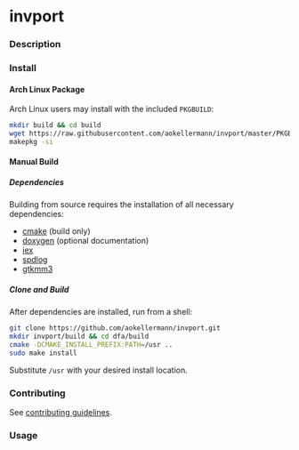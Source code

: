 # invport

### Description

### Install

#### Arch Linux Package
Arch Linux users may install with the included `PKGBUILD`:
```bash
mkdir build && cd build
wget https://raw.githubusercontent.com/aokellermann/invport/master/PKGBUILD
makepkg -si
```

#### Manual Build

##### Dependencies
Building from source requires the installation of all necessary dependencies:
* [cmake](https://github.com/Kitware/CMake) (build only)
* [doxygen](https://github.com/doxygen/doxygen) (optional documentation)
* [iex](https://github.com/aokellermann/iex)
* [spdlog](https://github.com/gabime/spdlog)
* [gtkmm3](https://gitlab.gnome.org/GNOME/gtkmm)

##### Clone and Build
After dependencies are installed, run from a shell:
```bash
git clone https://github.com/aokellermann/invport.git
mkdir invport/build && cd dfa/build
cmake -DCMAKE_INSTALL_PREFIX:PATH=/usr ..
sudo make install
```
Substitute `/usr` with your desired install location.

### Contributing
See [contributing guidelines](.github/CONTRIBUTING.md).

### Usage
